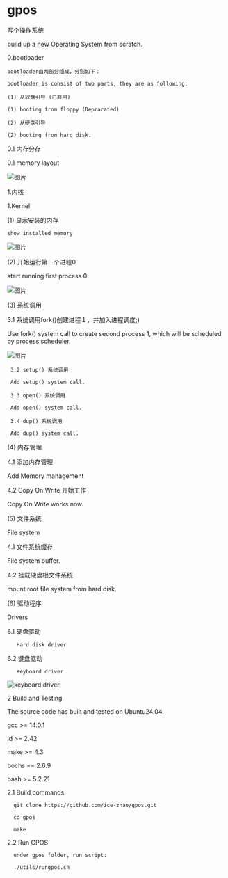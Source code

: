# gpos
写个操作系统

build up a new Operating System from scratch.

0.bootloader
    
    bootloader由两部分组成，分别如下：
    
    bootloader is consist of two parts, they are as following:
    
    (1) 从软盘引导 (已弃用)
    
    (1) booting from floppy (Depracated)
    
    (2) 从硬盘引导
    
    (2) booting from hard disk.
    
  0.1 内存分存
 
  0.1 memory layout
 
 ![图片](https://github.com/ice-zhao/gpos/assets/39359146/6e4e2b6d-60df-4b84-afc4-412fe5d8839f)
 
1.内核

 1.Kernel
 
(1) 显示安装的内存
   
    show installed memory

![图片](https://user-images.githubusercontent.com/39359146/134795177-f30e7ff5-f600-42c5-819e-9aa3645698de.png)

(2) 开始运行第一个进程0

   start running first process 0
  
![图片](https://user-images.githubusercontent.com/39359146/138578370-109e8a61-a714-4c2b-bab8-c356c8bc7cfd.png)

(3) 系统调用

   3.1 系统调用fork()创建进程１，并加入进程调度;)

   Use fork() system call to create second process 1, which will be scheduled by process scheduler.
   
![图片](https://user-images.githubusercontent.com/39359146/139679170-9ca64eeb-1c60-414a-b50f-635493fcab6e.png)

     3.2 setup() 系统调用
   
     Add setup() system call.
     
     3.3 open() 系统调用
   
     Add open() system call.
     
     3.4 dup() 系统调用
     
     Add dup() system call.
     
(4) 内存管理

   4.1 添加内存管理

   Add Memory management
   
   4.2 Copy On Write 开始工作
   
   Copy On Write works now.
   
(5) 文件系统
   
   File system
   
   4.1 文件系统缓存

   File system buffer.
   
   4.2 挂载硬盘根文件系统
   
   mount root file system from hard disk.
   
(6) 驱动程序

   Drivers

   6.1 硬盘驱动
   
       Hard disk driver
       
   6.2 键盘驱动

       Keyboard driver
   ![keyboard driver](https://user-images.githubusercontent.com/39359146/150623941-4f5ba464-d7fd-43ce-86e3-7747e25c40ff.PNG)

   
   
2 Build and Testing

  The source code has built and tested on Ubuntu24.04.
  
  gcc >= 14.0.1
  
  ld >= 2.42
  
  make >= 4.3
  
  bochs == 2.6.9
  
  bash >= 5.2.21
  
  
  2.1 Build commands
  
      git clone https://github.com/ice-zhao/gpos.git
      
      cd gpos
      
      make
      
  2.2 Run GPOS
  
      under gpos folder, run script:
      
      ./utils/rungpos.sh
      
      
